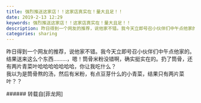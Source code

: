 ```yaml
---
title: 强烈推送这家店！！这家店真实在！量大且足！！
date: 2019-2-13 12:29
keywords: 强烈推送这家店！！这家店真实在！量大且足！！
description: 昨日得到一个网友的推荐，说他家不错。我今天立即号召小伙伴们中午点他家的。结果送来这么个东西………，嗯！筒骨米粉没错啊，确实挺实在的。扔了筒骨，还有两片青菜叶哈哈哈哈哈哈哈，你让我吃什么？我以为是筒骨熬的汤，然后有米粉，有点豆芽什么的小青菜，结果只有两片菜叶？？
categories: sharing
---
```

<td class="t_f" id="postmessage_2986393">

昨日得到一个网友的推荐，说他家不错。我今天立即号召小伙伴们中午点他家的。结果送来这么个东西………，嗯！筒骨米粉没错啊，确实挺实在的。扔了筒骨，还有两片青菜叶哈哈哈哈哈哈哈，你让我吃什么？<br/>
我以为是筒骨熬的汤，然后有米粉，有点豆芽什么的小青菜，结果只有两片菜叶？？<br/>
<img alt="" border="0" class="zoom" data-cf-modified-7376697ef1592e368815a3fa-="" file="http://www.flw.ph/data/appbyme/upload/image/201902/13/SWEdmbEWAt66.jpg" id="aimg_QKJJz" lazyloadthumb="1" onclick="" onmouseover="" src="http://www.flw.ph/data/appbyme/upload/image/201902/13/SWEdmbEWAt66.jpg"/><br/>
<img alt="" border="0" class="zoom" data-cf-modified-7376697ef1592e368815a3fa-="" file="http://www.flw.ph/data/appbyme/upload/image/201902/13/hi80LkKPBwWN.jpg" id="aimg_T7Ngz" lazyloadthumb="1" onclick="" onmouseover="" src="http://www.flw.ph/data/appbyme/upload/image/201902/13/hi80LkKPBwWN.jpg"/><br/>
<img alt="" border="0" class="zoom" data-cf-modified-7376697ef1592e368815a3fa-="" file="http://www.flw.ph/data/appbyme/upload/image/201902/13/4pEy9lTQFGhC.jpg" id="aimg_ACtOS" lazyloadthumb="1" onclick="" onmouseover="" src="http://www.flw.ph/data/appbyme/upload/image/201902/13/4pEy9lTQFGhC.jpg"/><br/>
<img alt="" border="0" class="zoom" data-cf-modified-7376697ef1592e368815a3fa-="" file="http://www.flw.ph/data/appbyme/upload/image/201902/13/KIUYZwJw5Egb.jpg" id="aimg_ayG4G" lazyloadthumb="1" onclick="" onmouseover="" src="http://www.flw.ph/data/appbyme/upload/image/201902/13/KIUYZwJw5Egb.jpg"/><br/>
<img alt="" border="0" class="zoom" data-cf-modified-7376697ef1592e368815a3fa-="" file="http://www.flw.ph/data/appbyme/upload/image/201902/13/uRlBn7VFYN8T.jpg" id="aimg_h0D0F" lazyloadthumb="1" onclick="" onmouseover="" src="http://www.flw.ph/data/appbyme/upload/image/201902/13/uRlBn7VFYN8T.jpg"/><br/>
<img alt="" border="0" class="zoom" data-cf-modified-7376697ef1592e368815a3fa-="" file="http://www.flw.ph/data/appbyme/upload/image/201902/13/HpDLkSMwE3XG.jpg" id="aimg_FWH2R" lazyloadthumb="1" onclick="" onmouseover="" src="http://www.flw.ph/data/appbyme/upload/image/201902/13/HpDLkSMwE3XG.jpg"/><br/>
<img alt="" border="0" class="zoom" data-cf-modified-7376697ef1592e368815a3fa-="" file="http://www.flw.ph/data/appbyme/upload/image/201902/13/uLT5cd3fRcQ9.jpg" id="aimg_g7NY5" lazyloadthumb="1" onclick="" onmouseover="" src="http://www.flw.ph/data/appbyme/upload/image/201902/13/uLT5cd3fRcQ9.jpg"/><br/>
<img alt="" border="0" class="zoom" data-cf-modified-7376697ef1592e368815a3fa-="" file="http://www.flw.ph/data/appbyme/upload/image/201902/13/fIftQ36ThYA3.jpg" id="aimg_EZ4n8" lazyloadthumb="1" onclick="" onmouseover="" src="http://www.flw.ph/data/appbyme/upload/image/201902/13/fIftQ36ThYA3.jpg"/><br/>
</td>
###### 转载自[菲龙网]